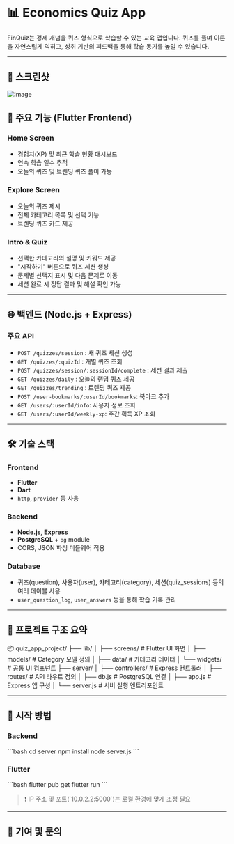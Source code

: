 # 📊 Economics Quiz App

FinQuiz는 경제 개념을 퀴즈 형식으로 학습할 수 있는 교육 앱입니다.
퀴즈를 풀며 이론을 자연스럽게 익히고, 성취 기반의 피드백을 통해 학습 동기를 높일 수 있습니다.

---
## 📱 스크린샷
![image](https://github.com/user-attachments/assets/6b89800a-a588-48ef-9359-6f769e1dbe8e)


## 📝 주요 기능 (Flutter Frontend)

### Home Screen

- 경험치(XP) 및 최근 학습 현황 대시보드
- 연속 학습 일수 추적
- 오늘의 퀴즈 및 트렌딩 퀴즈 풀이 가능

### Explore Screen

- 오늘의 퀴즈 제시
- 전체 카테고리 목록 및 선택 기능
- 트렌딩 퀴즈 카드 제공

### Intro & Quiz

- 선택한 카테고리의 설명 및 키워드 제공
- "시작하기" 버튼으로 퀴즈 세션 생성
- 문제별 선택지 표시 및 다음 문제로 이동
- 세션 완료 시 정답 결과 및 해설 확인 가능

---

## 🌐 백엔드 (Node.js + Express)

### 주요 API

- `POST /quizzes/session` : 새 퀴즈 세션 생성  
- `GET /quizzes/:quizId` : 개별 퀴즈 조회
- `POST /quizzes/session/:sessionId/complete` : 세션 결과 제출
- `GET /quizzes/daily` : 오늘의 랜덤 퀴즈 제공
- `GET /quizzes/trending` : 트렌딩 퀴즈 제공
- `POST /user-bookmarks/:userId/bookmarks`: 북마크 추가
- `GET /users/:userId/info`: 사용자 정보 조회
- `GET /users/:userId/weekly-xp`: 주간 획득 XP 조회 

---

## 🛠️ 기술 스택

### Frontend

- **Flutter**
- **Dart**
- `http`, `provider` 등 사용

### Backend

- **Node.js**, **Express**
- **PostgreSQL** + `pg` module
- CORS, JSON 파싱 미들웨어 적용

### Database

- 퀴즈(question), 사용자(user), 카테고리(category), 세션(quiz_sessions) 등의 여러 테이블 사용
- `user_question_log`, `user_answers` 등을 통해 학습 기록 관리

---

## 📁 프로젝트 구조 요약

📦 quiz_app_project/
├── lib/
│ ├── screens/ # Flutter UI 화면
│ ├── models/ # Category 모델 정의
│ ├── data/ # 카테고리 데이터
│ └── widgets/ # 공통 UI 컴포넌트
├── server/
│ ├── controllers/ # Express 컨트롤러
│ ├── routes/ # API 라우트 정의
│ ├── db.js # PostgreSQL 연결
│ ├── app.js # Express 앱 구성
│ └── server.js # 서버 실행 엔트리포인트

---

## 🚀 시작 방법

### Backend

\`\`\`bash
cd server
npm install
node server.js
\`\`\`

### Flutter

\`\`\`bash
flutter pub get
flutter run
\`\`\`

> ❗ IP 주소 및 포트(\`10.0.2.2:5000\`)는 로컬 환경에 맞게 조정 필요

---

## 🙌 기여 및 문의
